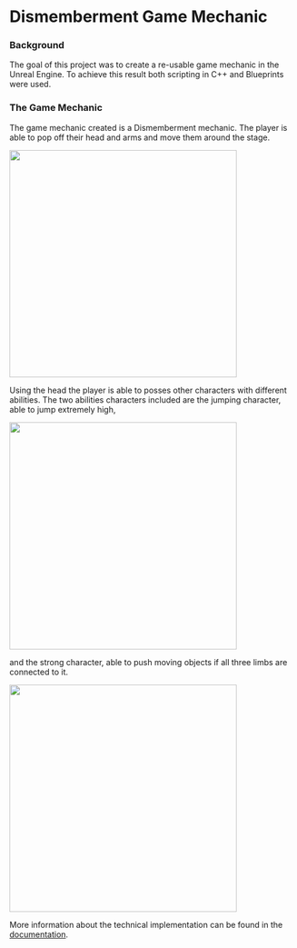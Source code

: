 # Dismemberment Game Mechanic

### Background

The goal of this project was to create a re-usable game mechanic in the Unreal Engine. To achieve this result both scripting in C++ and Blueprints were used.

### The Game Mechanic

The game mechanic created is a Dismemberment mechanic. The player is able to pop off their head and arms and move them around the stage. 

<img src="https://media.giphy.com/media/fP4hGOdKWQSsG6pxvz/giphy.gif" width="400">

Using the head the player is able to posses other characters with different abilities. The two abilities characters included are the jumping character, able to jump extremely high, 

<img src="https://media.giphy.com/media/XvcOrZRSJvdw3JZeQ2/giphy.gif" width="400">

and the strong character, able to push moving objects if all three limbs are connected to it.

<img src="https://media.giphy.com/media/JvFKDF4oz401p0uqxz/giphy.gif" width="400">

More information about the technical implementation can be found in the [documentation](https://github.com/StylianosZachariou/Dismemberment-Game-Mechanic/files/8459739/Documentation.pdf).
 


